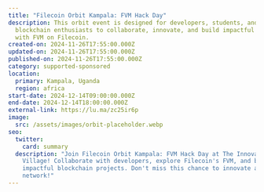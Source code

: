 ```yaml
---
title: "Filecoin Orbit Kampala: FVM Hack Day"
description: ​This orbit event is designed for developers, students, and
  blockchain enthusiasts to collaborate, innovate, and build impactful projects
  with FVM on Filecoin.
created-on: 2024-11-26T17:55:00.000Z
updated-on: 2024-11-26T17:55:00.000Z
published-on: 2024-11-26T17:55:00.000Z
category: supported-sponsored
location:
  primary: Kampala, Uganda
  region: africa
start-date: 2024-12-14T09:00:00.000Z
end-date: 2024-12-14T18:00:00.000Z
external-link: https://lu.ma/zc25ir6p
image:
  src: /assets/images/orbit-placeholder.webp
seo:
  twitter:
    card: summary
  description: "Join Filecoin Orbit Kampala: FVM Hack Day at The Innovation
    Village! Collaborate with developers, explore Filecoin's FVM, and build
    impactful blockchain projects. Don't miss this chance to innovate and
    network!"
---
```

